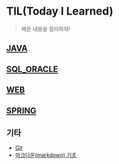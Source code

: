 # TIL(Today I Learned)

> 배운 내용을 정리하자!

## [JAVA](./JAVA)

## [SQL_ORACLE](./SQL_ORACLE)

## [WEB](./WEB)

## [SPRING](./SPRING)

## 기타

* [Git](./GIT)
* [마크다운(markdown) 기초](./markdown.md)


